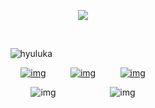 <div id="header" align="center">

![](https://komarev.com/ghpvc/?username=destroy-boys&style=plastic&color=yellow&label=_᧔᧓_&base=1000)

‎  ‎  ‎  ‎‎ ‎  ‎  ‎  ‎‎ 
<div id="header" align="center">

![hyuluka](https://i.postimg.cc/mD39k68b/Untitled98-20250202141331.png)
‎  ‎  ‎  ‎‎ ‎  ‎  ‎  ‎‎ 
‎  ‎  ‎  ‎‎ ‎  ‎  ‎  ‎‎ 
‎  ‎  ‎  ‎‎ ‎  ‎  ‎  ‎‎ 
<div id="header" align="center">

[![img](https://i.postimg.cc/3JjG3wnP/Untitled99-20250202145240.png)](https://rentry.co/roseysin)   ‎  ‎  ‎‎ ‎ ‎ [![img](https://i.postimg.cc/8z16cVYs/Untitled99-20250202145300.png)‎](https://megozi.atabook.org/)  ‎  ‎  ‎‎ ‎ ‎‎  [![img](https://i.postimg.cc/7ZmTTWv9/Untitled99-20250202145323.png)](https://4megz.straw.page)
  
<div id="header" align="center">

![img](https://i.postimg.cc/rp1sNRWj/Untitled99-20250202142020.png)‎  ‎  ‎  ‎‎ ‎  ‎ ‎ ‎  ‎  ‎  ‎‎ ‎  ‎  ‎![img](https://i.postimg.cc/021mgSdY/Untitled99-20250202144307.png)
